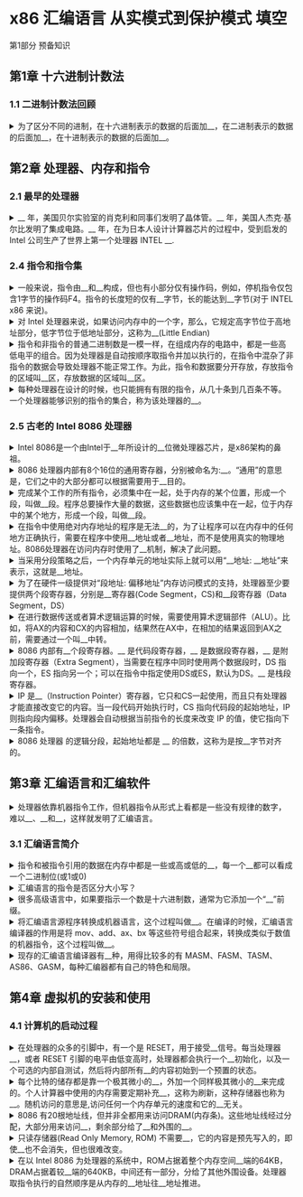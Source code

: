 <!-- markdownlint-disable MD033 -->
# x86 汇编语言 从实模式到保护模式 填空

第1部分 预备知识

## 第1章 十六进制计数法

### 1.1 二进制计数法回顾

<details>
  <summary>为了区分不同的进制，在十六进制表示的数据的后面加__，在二进制表示的数据的后面加__，在十进制表示的数据的后面加__。</summary>
  <div>H(Hexadecimal)</div>
  <div>B(Binary)</div>
  <div>D(Decimal)</div>
</details>

## 第2章 处理器、内存和指令

### 2.1 最早的处理器

<details>
  <summary>__ 年，美国贝尔实验室的肖克利和同事们发明了晶体管。__ 年，美国人杰克·基尔比发明了集成电路。__ 年，在为日本人设计计算器芯片的过程中，受到启发的 Intel 公司生产了世界上第一个处理器 INTEL __.</summary>
  <div>1947</div>
  <div>1958</div>
  <div>1971</div>
  <div>4004</div>
</details>

### 2.4 指令和指令集

<details>
  <summary>一般来说，指令由__和__构成，但也有小部分仅有操作码，例如，停机指令仅包含1字节的操作码F4。指令的长度短的仅有__字节，长的能达到__字节(对于 INTEL x86 来说)。</summary>
  <div>操作码</div>
  <div>操作数</div>
  <div>1</div>
  <div>15</div>
</details>

<details>
  <summary>对 Intel 处理器来说，如果访问内存中的一个字，那么，它规定高字节位于高地址部分，低字节位于低地址部分，这称为__(Little Endian)</summary>
  <div>低端字节序</div>
</details>

<details>
  <summary>指令和非指令的普通二进制数是一模一样，在组成内存的电路中，都是一些高低电平的组合。因为处理器是自动按顺序取指令并加以执行的，在指令中混杂了非指令的数据会导致处理器不能正常工作。为此，指令和数据要分开存放，存放指令的区域叫__区，存放数据的区域叫__区。</summary>
  <div>代码</div>
  <div>数据</div>
</details>

<details>
  <summary>每种处理器在设计的时候，也只能拥有有限的指令，从几十条到几百条不等。一个处理器能够识别的指令的集合，称为该处理器的__。</summary>
  <div>指令集</div>
</details>

### 2.5 古老的 Intel 8086 处理器

<details>
  <summary>Intel 8086是一个由Intel于__年所设计的__位微处理器芯片，是x86架构的鼻祖。</summary>
  <div>1978</div>
  <div>16</div>
</details>

<details>
  <summary>8086 处理器内部有8个16位的通用寄存器，分别被命名为:__。“通用”的意思是，它们之中的大部分都可以根据需要用于__目的。</summary>
  <div>AX、BX、CX、DX、SI、DI、BP、SP</div>
  <div>多种</div>
</details>

<details>
  <summary>完成某个工作的所有指令，必须集中在一起，处于内存的某个位置，形成一个段，叫做__段。程序总要操作大量的数据，这些数据也应该集中在一起，位于内存中的某个地方，形成一个段，叫做__段。</summary>
  <div>代码</div>
  <div>数据</div>
</details>

<details>
  <summary>在指令中使用绝对内存地址的程序是无法__的，为了让程序可以在内存中的任何地方正确执行，需要在程序中使用__地址或者__地址，而不是使用真实的物理地址。8086处理器在访问内存时使用了__机制，解决了此问题。</summary>
  <div>重定位</div>
  <div>相对</div>
  <div>逻辑</div>
  <div>分段</div>
</details>

<details>
  <summary>当采用分段策略之后，一个内存单元的地址实际上就可以用“__地址: __地址”来表示，这就是__地址。</summary>
  <div>段</div>
  <div>偏移</div>
  <div>逻辑</div>
</details>

<details>
  <summary>为了在硬件一级提供对“段地址: 偏移地址”内存访问模式的支持，处理器至少要提供两个段寄存器，分别是__寄存器(Code Segment，CS)和__段寄存器（Data Segment，DS）</summary>
  <div>代码</div>
  <div>数据</div>
</details>

<details>
  <summary>在进行数据传送或者算术逻辑运算的时候，需要使用算术逻辑部件（ALU）。比如，将AX的内容和CX的内容相加，结果然在AX中，在相加的结果返回到AX之前，需要通过一个叫__中转。</summary>
  <div>暂存器的寄存器</div>
</details>

<details>
  <summary>8086 内部有__个段寄存器。__ 是代码段寄存器，__ 是数据段寄存器，__ 是附加段寄存器（Extra Segment），当需要在程序中同时使用两个数据段时，DS 指向一个，ES 指向另一个；可以在指令中指定使用DS或ES，默认为DS。__ 是栈段寄存器。</summary>
  <div>4</div>
  <div>CS</div>
  <div>DS</div>
  <div>ES</div>
  <div>SS</div>
</details>

<details>
  <summary>IP 是__（Instruction Pointer）寄存器，它只和CS一起使用，而且只有处理器才能直接改变它的内容。当一段代码开始执行时，CS 指向代码段的起始地址，IP 则指向段内偏移。处理器会自动根据当前指令的长度来改变 IP 的值，使它指向下一条指令。</summary>
  <div>指令指针</div>
</details>

<details>
  <summary>8086 处理器 的逻辑分段，起始地址都是 __ 的倍数，这称为是按__字节对齐的。</summary>
  <div>16</div>
</details>

## 第3章 汇编语言和汇编软件

<details>
  <summary>处理器依靠机器指令工作，但机器指令从形式上看都是一些没有规律的数字，难以__、__和__，这样就发明了汇编语言。</summary>
  <div>书写</div>
  <div>阅读</div>
  <div>理解</div>
</details>

### 3.1 汇编语言简介

<details>
  <summary>指令和被指令引用的数据在内存中都是一些或高或低的__，每一个__都可以看成一个二进制位(或1或0)</summary>
  <div>电平</div>
</details>

<details>
  <summary>汇编语言的指令是否区分大小写？</summary>
  <div>否</div>
</details>

<details>
  <summary>很多高级语言中，如果要指示一个数是十六进制数，通常为它添加一个“__”前缀。</summary>
  <div>0x</div>
</details>

<details>
  <summary>将汇编语言源程序转换成机器语言，这个过程叫做__。在编译的时候，汇编语言编译器的作用是将 mov、add、ax、bx 等这些符号组合起来，转换成类似于数值的机器指令，这个过程叫做__。</summary>
  <div>编译(Compile)</div>
  <div>汇编</div>
</details>

<details>
  <summary>现存的汇编语言编译器有__种，用得比较多的有 MASM、FASM、TASM、AS86、GASM，每种汇编器都有自己的特色和局限。</summary>
  <div>多</div>
</details>

## 第4章 虚拟机的安装和使用

### 4.1 计算机的启动过程

<details>
  <summary>在处理器的众多的引脚中，有一个是 RESET，用于接受__信号。每当处理器__，或者 RESET 引脚的电平由低变高时，处理器都会执行一个__初始化，以及一个可选的内部自测试，然后将内部所有__的内容初始到一个预置的状态。</summary>
  <div>复位</div>
  <div>加电</div>
  <div>硬件</div>
  <div>寄存器</div>
</details>

<details>
  <summary>每个比特的储存都是靠一个极其微小的__，外加一个同样极其微小的__来完成的。个人计算器中使用的内存需要定期补充__，这称为刷新，这种存储器也称为__。随机访问的意思是,访问任何一个内存单元的速度和它的__无关。</summary>
  <div>晶体管</div>
  <div>电容</div>
  <div>电荷</div>
  <div>动态随机访问存储器(Dynamic Random Access Memory, DRAM)</div>
  <div>位置(地址)</div>
</details>

<details>
  <summary>8086 有20根地址线，但并非全都用来访问DRAM(内存条)。这些地址线经过分配，大部分用来访问__，剩余部分给了__和外围的__。</summary>
  <div>DRAM</div>
  <div>只读存储器ROM</div>
  <div>板卡</div>
</details>

<details>
  <summary>只读存储器(Read Only Memory, ROM) 不需要__，它的内容是预先写入的，即使__也不会消失，但也很难改变。</summary>
  <div>刷新</div>
  <div>掉电</div>
</details>

<details>
  <summary>在以 Intel 8086 为处理器的系统中，ROM占据着整个内存空间__端的64KB，DRAM占据着较__端的640KB，中间还有一部分，分给了其他外围设备。处理器取指令执行的自然顺序是从内存的__地址往__地址推进。</summary>
  <div>顶</div>
  <div>低</div>
  <div>低</div>
  <div>高</div>
</details>
